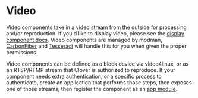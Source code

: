# Video

Video components take in a video stream from the outside for processing and/or reproduction. If you'd like to display video, please see the [display component docs](/docs/components/clover-hub/server/modman/modules/components/display). Video components are managed by modman, [CarbonFiber](/docs/components/toolbox/carbon-steel/intro) and [Tesseract](/docs/components/core/libs/tesseract/intro) will handle this for you when given the proper permissions.

Video components can be defined as a block device via video4linux, or as an RTSP/RTMP stream that Clover is authorized to reproduce. If your component needs extra authentication, or a specific process to authenticate, create an application that performs those steps, then exposes one of those streams, then register the component as an [app module](/docs/components/clover-hub/server/modman/modules/module-types/app-modules).
